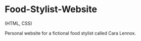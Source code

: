 # Food-Stylist-Website

(HTML, CSS)

Personal website for a fictional food stylist called Cara Lennox.
